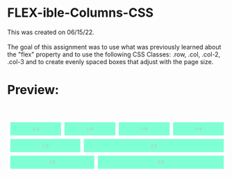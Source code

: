 # FLEX-ible-Columns-CSS
This was created on 06/15/22.
<br><br>
The goal of this assignment was to use what was previously learned about the "flex" property and to use the following CSS Classes: .row, .col, .col-2, .col-3 and to create evenly spaced boxes that adjust with the page size.
<br><h1>Preview:</h1>
<br><br>
<img src="https://github.com/Taylor-Klar/FLEX-ible-Columns-CSS/blob/main/FLEX-ible%20Columns/FLEX-ible%20Columns%20Preview.png">
